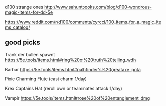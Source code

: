 
d100 strange ones
http://www.sahuntbooks.com/blog/d100-wondrous-magic-items-for-dd-5e

https://www.reddit.com/r/d100/comments/cyrcci/100_items_for_a_magic_items_catalog/


## good picks

Trank der bullen spawnt
https://5e.tools/items.html#ring%20of%20truth%20telling_wdh

Barbar
https://5e.tools/items.html#pathfinder's%20greataxe_pota

Pixie
Charming Flute (cast charm 1/day)

Krex
Captains Hat (reroll own or teammates attack 1/day)

Vampir
https://5e.tools/items.html#rope%20of%20entanglement_dmg
